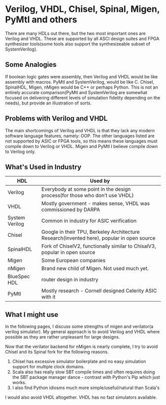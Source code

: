 # Verilog, VHDL, Chisel, Spinal, Migen, PyMtl and others

There are many HDLs out there, but the two most important ones are Verilog and VHDL. These are supported by all ASCI design suites and FPGA synthesizer tools(some tools also support the synthesizeable subset of SystemVerilog).

## Some Analogies
If boolean logic gates were assembly, then Verilog and VHDL would be like assembly with macros. PyMtl and SystemVerilog, would be like C. Chisel, SpinalHDL, Migen, nMigen would be C++ or perhaps Python. This is not an entirely accurate comparison(PyMtl and SystemVerilog are somewhat focused on delivering different levels of simulation fidelity depending on the needs), but provide an illustration of sorts.

## Problems with Verilog and VHDL
The main shortcomings of Verilog and VHDL is that they lack any modern software language features, namely: OOP. 
The other languages listed are not supported by ASIC or FPGA tools, so this means these languages must compile down to Verilog or VHDL. Migen and PyMtl I believe compile down to Verilog only.

## What's Used in Industry
| HDL            | Used by                                                                                    |
|----------------|--------------------------------------------------------------------------------------------|
| Verilog        | Everybody at some point in the design process(for those who don’t use VHDL)                |
| VHDL           | Mostly government - makes sense, VHDL was commissioned by DARPA                            |
| System Verilog | Common in industry for ASIC verification                                                   |
| Chisel         | Google in their TPU, Berkeley Architecture Research(Invented here), popular in open source |
| SpinalHDL      | Fork of ChiselV2, functionally similar to ChisalV3, popular in open source                 |
| Migen          | Some European companies                                                                    |
| nMigen         | Brand new child of Migen. Not used much yet.                                               |
| BlueSpec HDL   | router design in industry                                                                  |
| PyMtl          | Mostly research - Cornell designed Celerity ASIC with it                                   |

## What I might use
In the following pages, I discuss some strengths of migen and verilator(a verilog simulator). My general approach is to avoid Verilog and VHDL where possible as they are rather unpleasant for large designs. 

Now that the verilator backend for nMigen is nearly complete,
I try to avoid Chisel and its Spinal fork for the following reasons.

1. Chisel has excessive simulator boilerplate and no easy simulation support for multiple clock domains.
2. Scala also has really slow SBT compile times and often requires doing the SBT package manager dance - 
contrast with Python's Pip which just works.
3. I also find Python idiosms much more simple/useful/natural than Scala's

I would also avoid VHDL altogether. VHDL has no fast simulators available.

